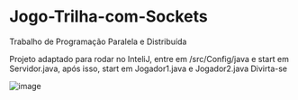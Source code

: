 # Jogo-Trilha-com-Sockets
Trabalho de Programação Paralela e Distribuída

Projeto adaptado para rodar no InteliJ, entre em /src/Config/java e start em Servidor.java, após isso, start em Jogador1.java e Jogador2.java
Divirta-se

![image](https://user-images.githubusercontent.com/39846852/191562424-89aeee5b-df98-4a44-a79e-c3e826880557.png)
